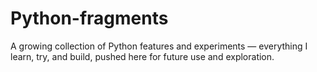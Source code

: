 # Python-fragments
A growing collection of Python features and experiments — everything I learn, try, and build, pushed here for future use and exploration.
